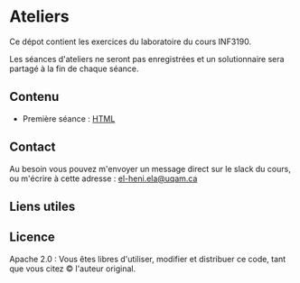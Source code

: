 # Ateliers

Ce dépot contient les exercices du laboratoire du cours INF3190.


Les séances d'ateliers ne seront pas enregistrées et un solutionnaire sera partagé à la fin de chaque séance.

## Contenu
- Première séance : [HTML](./HTML)

## Contact 

Au besoin vous pouvez m'envoyer un message direct sur le slack du cours, ou m'écrire à cette adresse : el-heni.ela@uqam.ca

## Liens utiles 

## Licence 
Apache 2.0 : Vous êtes libres d'utiliser, modifier et distribuer ce code, tant que vous citez &copy; l'auteur original.